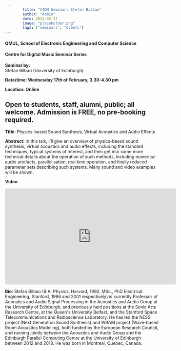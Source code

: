 ```yaml
---
        title: "C4DM Seminar: Stefan Bilbao"
        author: "Admin"
        date: 2021-02-17
        image: "placeholder.png"
        tags: ["seminars", "events"]
---
```



#### QMUL, School of Electronic Engineering and Computer Science

#### Centre for Digital Music Seminar Series

**Seminar by:**   
    Stefan Bilbao (University of Edinburgh)

**Date/time: Wednesday 17th of February, 3.30-4.30 pm**

**Location: Online**  

Open to students, staff, alumni, public; all welcome.
Admission is FREE, no pre-booking required.
-----------------

<b>Title</b>: Physics-based Sound Synthesis, Virtual Acoustics and Audio Effects 

<b>Abstract</b>:
In this talk, I’ll give an overview of physics-based sound synthesis, virtual acoustics and audio effects, including the standard techniques, typical systems of interest, and then get into some more technical details about the operation of such methods, including numerical audio artefacts, parallelisation, real time operation, and finally reduced parameter sets describing such systems. Many sound and video examples will be shown.  

<b>Video</b>:

<iframe width="560" height="315" src="https://www.youtube.com/embed/rrau192gQOs" frameborder="0" allowfullscreen></iframe>


<b>Bio</b>: 
Stefan Bilbao (B.A. Physics, Harvard, 1992, MSc., PhD Electrical Engineering, Stanford, 1996 and 2001 respectively) is currently Professor of Acoustics and Audio Signal Processing in the Acoustics and Audio Group at the University of Edinburgh, and previously held positions at the Sonic Arts Research Centre, at the Queen's University Belfast, and the Stanford Space Telecommunications and Radioscience Laboratory. He has led the NESS project (Next Generation Sound Synthesis) and WRAM project (Wave-based Room Acoustics Modeling), both funded by the European Research Council, and running jointly between the Acoustics and Audio Group and the Edinburgh Parallel Computing Centre at the University of Edinburgh between 2012 and 2018. He was born in Montreal, Quebec, Canada.
